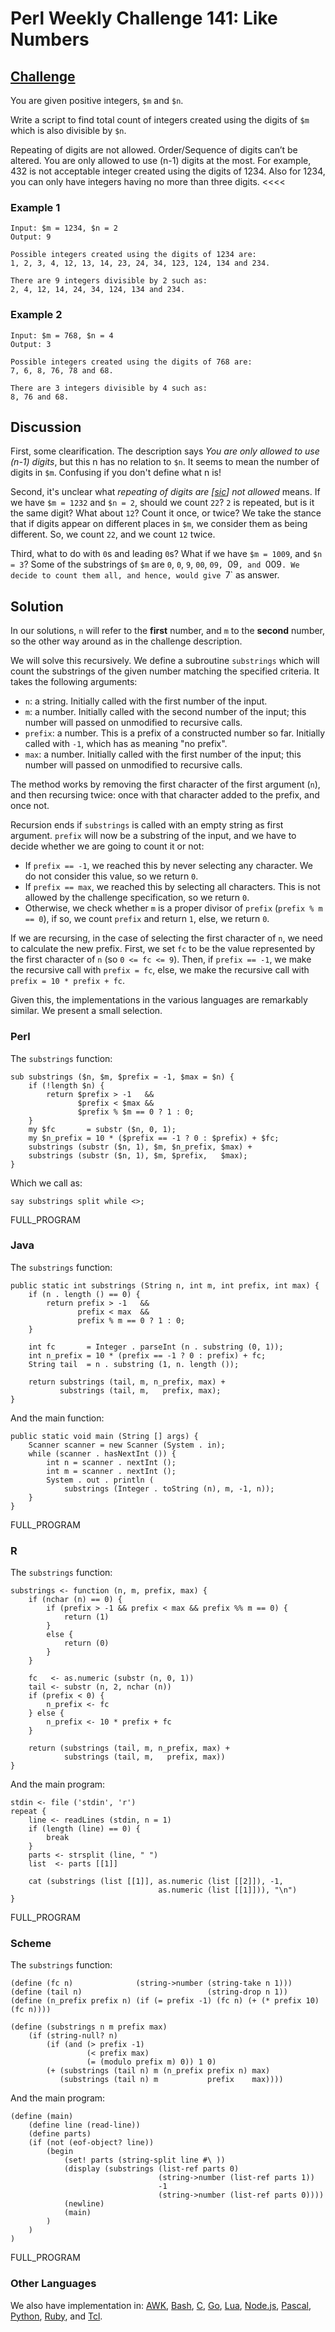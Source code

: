 # Perl Weekly Challenge 141: Like Numbers

## [Challenge][task2]
>>>>
You are given positive integers, `$m` and `$n`.

Write a script to find total count of integers created using the digits of `$m` which is also divisible by `$n`.

Repeating of digits are not allowed. Order/Sequence of digits can&rsquo;t be altered. You are only allowed to use (n-1) digits at the most. For example, 432 is not acceptable integer created using the digits of 1234. Also for 1234, you can only have integers having no more than three digits.
<<<<

### Example 1

~~~~
Input: $m = 1234, $n = 2
Output: 9

Possible integers created using the digits of 1234 are:
1, 2, 3, 4, 12, 13, 14, 23, 24, 34, 123, 124, 134 and 234.

There are 9 integers divisible by 2 such as:
2, 4, 12, 14, 24, 34, 124, 134 and 234.
~~~~

### Example 2

~~~~
Input: $m = 768, $n = 4
Output: 3

Possible integers created using the digits of 768 are:
7, 6, 8, 76, 78 and 68.

There are 3 integers divisible by 4 such as:
8, 76 and 68.
~~~~

[task2]: https://theweeklychallenge.org/blog/perl-weekly-challenge-141/#TASK2

## Discussion

First, some clearification. The description says *You are only allowed to use
(n-1) digits*, but this n has no relation to `$n`. It seems to mean the
number of digits in `$m`. Confusing if you don't define what n is!

Second, it's unclear what *repeating of digits are
[[sic](https://en.wikipedia.org/wiki/Sic)] not allowed* means. If
we have `$m = 1232` and `$n = 2`, should we count `22`? `2` is repeated,
but is it the same digit? What about `12`? Count it once, or twice?
We take the stance that if digits appear on different places in
`$m`, we consider them as being different. So, we count `22`, and
we count `12` twice.

Third, what to do with `0`s and leading `0`s? What if we have `$m = 1009`, and
`$n = 3`? Some of the substrings of `$m` are `0`, `0`, `9`, `00`, `09, `09`,
and `009`. We decide to count them all, and hence, would give `7` as answer.

## Solution

In our solutions, `n` will refer to the **first** number, and `m` to the
**second** number, so the other way around as in the challenge description.

We will solve this recursively. We define a subroutine `substrings`
which will count the substrings of the given number matching the specified
criteria. It takes the following arguments:

* `n`: a string. Initially called with the first number of the input.
* `m`: a number. Initially called with the second number of the input;
   this number will passed on unmodified to recursive calls.
* `prefix`: a number. This is a prefix of a constructed number so far.
   Initially called with `-1`, which has as meaning "no prefix".
* `max`: a number. Initially called with the first number of the input;
   this number will passed on unmodified to recursive calls.

The method works by removing the first character of the first argument
(`n`), and then recursing twice: once with that character added to
the prefix, and once not.

Recursion ends if `substrings` is called with an empty string as first
argument. `prefix` will now be a substring of the input, and we have
to decide whether we are going to count it or not:

* If `prefix == -1`, we reached this by never selecting any character.
  We do not consider this value, so we return `0`.
* If `prefix == max`, we reached this by selecting all characters.
  This is not allowed by the challenge specification, so we return `0`.
* Otherwise, we check whether `m` is a proper divisor of `prefix`
  (`prefix % m == 0`), if so, we count `prefix` and return `1`, else,
  we return `0`.

If we are recursing, in the case of selecting the first character of `n`,
we need to calculate the new prefix. First, we set `fc` to be the value
represented by the first character of `n` (so `0 <= fc <= 9`). Then,
if `prefix == -1`, we make the recursive call with `prefix = fc`,
else, we make the recursive call with `prefix = 10 * prefix + fc`.

Given this, the implementations in the various languages are remarkably
similar. We present a small selection.

### Perl

The `substrings` function:

~~~~
sub substrings ($n, $m, $prefix = -1, $max = $n) {
    if (!length $n) {
        return $prefix > -1   &&
               $prefix < $max &&
               $prefix % $m == 0 ? 1 : 0;
    }
    my $fc       = substr ($n, 0, 1);
    my $n_prefix = 10 * ($prefix == -1 ? 0 : $prefix) + $fc;
    substrings (substr ($n, 1), $m, $n_prefix, $max) +
    substrings (substr ($n, 1), $m, $prefix,   $max);
}
~~~~

Which we call as:

~~~~
say substrings split while <>;
~~~~

FULL_PROGRAM

### Java

The `substrings` function:

~~~~
public static int substrings (String n, int m, int prefix, int max) {
    if (n . length () == 0) {
        return prefix > -1   &&
               prefix < max  &&
               prefix % m == 0 ? 1 : 0;
    }

    int fc       = Integer . parseInt (n . substring (0, 1));
    int n_prefix = 10 * (prefix == -1 ? 0 : prefix) + fc;
    String tail  = n . substring (1, n. length ());

    return substrings (tail, m, n_prefix, max) +
           substrings (tail, m,   prefix, max);
}
~~~~

And the main function:

~~~~
public static void main (String [] args) {
    Scanner scanner = new Scanner (System . in);
    while (scanner . hasNextInt ()) {
        int n = scanner . nextInt ();
        int m = scanner . nextInt ();
        System . out . println (
            substrings (Integer . toString (n), m, -1, n));
    }
}
~~~~

FULL_PROGRAM

### R

The `substrings` function:

~~~~
substrings <- function (n, m, prefix, max) {
    if (nchar (n) == 0) {
        if (prefix > -1 && prefix < max && prefix %% m == 0) {
            return (1)
        }
        else {
            return (0)
        }
    }

    fc   <- as.numeric (substr (n, 0, 1))
    tail <- substr (n, 2, nchar (n))
    if (prefix < 0) {
        n_prefix <- fc
    } else {
        n_prefix <- 10 * prefix + fc
    }

    return (substrings (tail, m, n_prefix, max) +
            substrings (tail, m,   prefix, max))
}
~~~~

And the main program:

~~~~
stdin <- file ('stdin', 'r')
repeat {
    line <- readLines (stdin, n = 1)
    if (length (line) == 0) {
        break
    }
    parts <- strsplit (line, " ")
    list  <- parts [[1]]

    cat (substrings (list [[1]], as.numeric (list [[2]]), -1,
                                 as.numeric (list [[1]])), "\n")
}
~~~~

FULL_PROGRAM

### Scheme

The `substrings` function:

~~~~
(define (fc n)              (string->number (string-take n 1)))
(define (tail n)                            (string-drop n 1))
(define (n_prefix prefix n) (if (= prefix -1) (fc n) (+ (* prefix 10) (fc n))))

(define (substrings n m prefix max)
    (if (string-null? n)
        (if (and (> prefix -1)
                 (< prefix max)
                 (= (modulo prefix m) 0)) 1 0)
        (+ (substrings (tail n) m (n_prefix prefix n) max)
           (substrings (tail n) m           prefix    max))))
~~~~

And the main program:

~~~~
(define (main)
    (define line (read-line))
    (define parts)
    (if (not (eof-object? line))
        (begin
            (set! parts (string-split line #\ ))
            (display (substrings (list-ref parts 0)
                                 (string->number (list-ref parts 1))
                                 -1
                                 (string->number (list-ref parts 0))))
            (newline)
            (main)
        )
    )
)
~~~~

FULL_PROGRAM

### Other Languages

We also have implementation in:
[AWK](#github),
[Bash](#github),
[C](#github),
[Go](#github),
[Lua](#github),
[Node.js](#github),
[Pascal](#github),
[Python](#github),
[Ruby](#github), and
[Tcl](#github).


